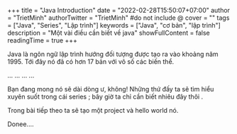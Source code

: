+++
title = "Java Introduction"
date = "2022-02-28T15:50:07+07:00"
author = "TrietMinh"
authorTwitter = "TrietMinh" #do not include @
cover = ""
tags = ["Java", "Series", "Lập trình"]
keywords = ["Java", "cơ bản", "lập trình"]
description = "Một vài điều cần biết về java"
showFullContent = false
readingTime = true 
+++

Java là ngôn ngữ lập trình hướng đối tượng được tạo ra vào khoảng năm 1995. Tới đây nó đã có hơn 17 bản với vô số các biến thể.

...
... 
... 
... 

Bạn đang mong nó sẽ dài dòng ư, không! Những thứ đấy ta sẽ tìm hiểu xuyên suốt trong cái series ; bây giờ ta chỉ cần biết nhiêu đây thôi . 

Trong bài tiếp theo ta sẽ tạo một project và hello world nó.

Donee....